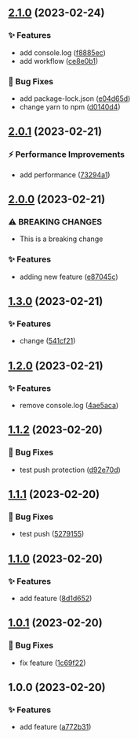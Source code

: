 ## [2.1.0](https://github.com/matejgerek/test-repo/compare/v2.0.1...v2.1.0) (2023-02-24)


### :sparkles: Features

* add console.log ([f8885ec](https://github.com/matejgerek/test-repo/commit/f8885ec42ca160ab2876e43673f31554466975fc))
* add workflow ([ce8e0b1](https://github.com/matejgerek/test-repo/commit/ce8e0b1c81fdc8b5c47e2b47b4bedb4e488c6298))


### :bug: Bug Fixes

* add package-lock.json ([e04d65d](https://github.com/matejgerek/test-repo/commit/e04d65d81b9841e73e81b8c4f4468f509bcc638d))
* change yarn to npm ([d0140d4](https://github.com/matejgerek/test-repo/commit/d0140d44982dc06c33c419e19011e6d5efa51d1d))

## [2.0.1](https://github.com/matejgerek/test-repo/compare/v2.0.0...v2.0.1) (2023-02-21)


### :zap: Performance Improvements

* add performance ([73294a1](https://github.com/matejgerek/test-repo/commit/73294a187524716095d6252839a6e7b324ff826d))

## [2.0.0](https://github.com/matejgerek/test-repo/compare/v1.3.0...v2.0.0) (2023-02-21)


### ⚠ BREAKING CHANGES

* This is a breaking change

### :sparkles: Features

* adding new feature ([e87045c](https://github.com/matejgerek/test-repo/commit/e87045c476eb26c7f798a5592e0235a6eec9e049))

## [1.3.0](https://github.com/matejgerek/test-repo/compare/v1.2.0...v1.3.0) (2023-02-21)


### :sparkles: Features

* change ([541cf21](https://github.com/matejgerek/test-repo/commit/541cf21f83ebe3dd2ffab8d3a94c89b4d07887be))

## [1.2.0](https://github.com/matejgerek/test-repo/compare/v1.1.2...v1.2.0) (2023-02-21)


### :sparkles: Features

* remove console.log ([4ae5aca](https://github.com/matejgerek/test-repo/commit/4ae5acad5a258095d89cfdb4581295e81e6d6d0e))

## [1.1.2](https://github.com/matejgerek/test-repo/compare/v1.1.1...v1.1.2) (2023-02-20)


### :bug: Bug Fixes

* test push protection ([d92e70d](https://github.com/matejgerek/test-repo/commit/d92e70d1ab82c8881583d47e38ede87b1522ee95))

## [1.1.1](https://github.com/matejgerek/test-repo/compare/v1.1.0...v1.1.1) (2023-02-20)


### :bug: Bug Fixes

* test push ([5279155](https://github.com/matejgerek/test-repo/commit/5279155cac7dbbe0ccf456ae5ba72532a405df6d))

## [1.1.0](https://github.com/matejgerek/test-repo/compare/v1.0.1...v1.1.0) (2023-02-20)


### :sparkles: Features

* add feature ([8d1d652](https://github.com/matejgerek/test-repo/commit/8d1d652e02c410703783244bf4b3ee3cbf01dc3d))

## [1.0.1](https://github.com/matejgerek/test-repo/compare/v1.0.0...v1.0.1) (2023-02-20)


### :bug: Bug Fixes

* fix feature ([1c69f22](https://github.com/matejgerek/test-repo/commit/1c69f22f828f22b0228e0defead831135ceca17c))

## 1.0.0 (2023-02-20)


### :sparkles: Features

* add feature ([a772b31](https://github.com/matejgerek/test-repo/commit/a772b31bbeb0fcd4de658304a48846d0febf1e45))
